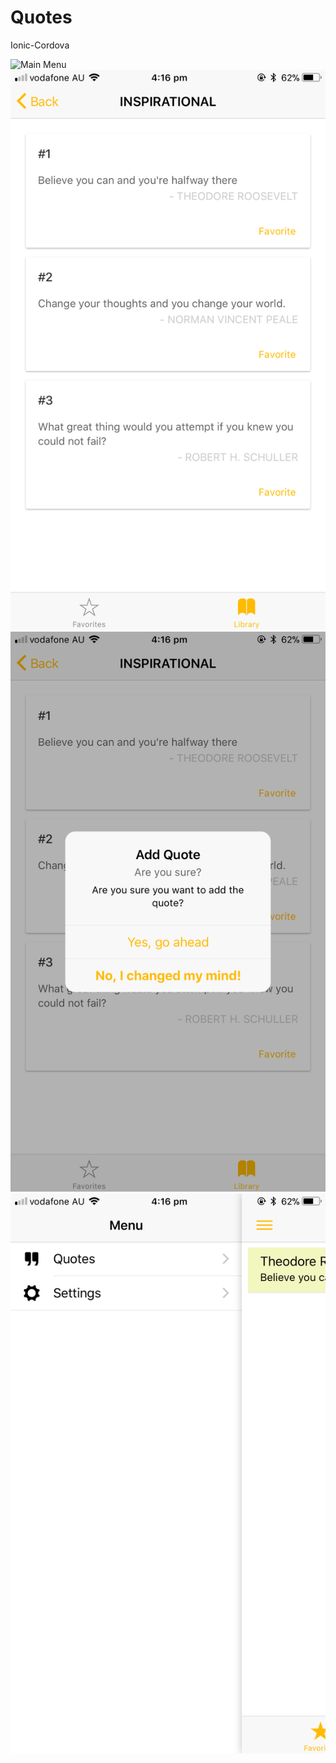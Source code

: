 # Quotes
Ionic-Cordova


![Main Menu](Quotes/src/img/IMG_9573.png)
![Inspirational](IMG_9574.png)
![Add Quotes](IMG_9575.png)
![Side Menu](IMG_9576.png)
